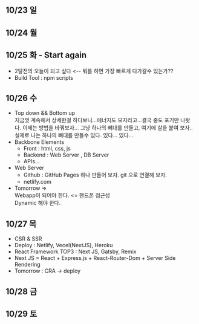 ## 10/23 일

## 10/24 월

## 10/25 화 -  Start again
  - 2달전의 오늘이 되고 싶다 <-- 뭐를 하면 가장 빠르게 다가갈수 있는가??
  - Build Tool : npm scripts

## 10/26 수
- Top down && Bottom up    
  지금껏 계속해서 상세한걸 하다보니...에너지도 모자라고...결국 중도 포기만 나왓다.
  이제는 방법을 바꿔보자...
  그냥 하나의 뼈대를 만들고, 여기에 살을 붙여 보자..
  실제로 나는 하나의 뼈대를 만들수 있다. 
  있다...
  있다...
- Backbone Elements
  - Front : html, css, js
  - Backend : Web Server , DB Server
  - APIs...
- Web Server
  - Github : GitHub Pages 하나 만들어 보자. git 으로 연결해 보자.
  - netlify.com
- Tomorrow =>    
  Webapp이 되어야 한다.  <= 핸드폰 접근성    
  Dynamic 해야 한다.

## 10/27 목
- CSR & SSR
- Deploy : Netlify, Vecel(NextJS), Heroku
- React Framework TOP3 : Next JS, Gatsby, Remix
- Next JS = React + Express.js + React-Router-Dom + Server Side Rendering
- Tomorrow : CRA -> deploy

## 10/28 금

## 10/29 토

